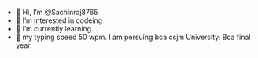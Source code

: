 - 👋 Hi, I’m @Sachinraj8765
- 👀 I’m interested in codeing
- 🌱 I’m currently learning ...
- 💞️ my typing speed 50 wpm.
     I am persuing bca csjm University.
     Bca final year.

<!---
Sachinraj8765/Sachinraj8765 is a ✨ special ✨ repository because its `README.md` (this file) appears on your GitHub profile.
You can click the Preview link to take a look at your changes.
--->
